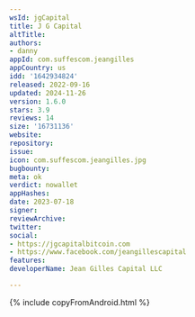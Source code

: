```yaml
---
wsId: jgCapital
title: J G Capital
altTitle: 
authors:
- danny
appId: com.suffescom.jeangilles
appCountry: us
idd: '1642934824'
released: 2022-09-16
updated: 2024-11-26
version: 1.6.0
stars: 3.9
reviews: 14
size: '16731136'
website: 
repository: 
issue: 
icon: com.suffescom.jeangilles.jpg
bugbounty: 
meta: ok
verdict: nowallet
appHashes: 
date: 2023-07-18
signer: 
reviewArchive: 
twitter: 
social:
- https://jgcapitalbitcoin.com
- https://www.facebook.com/jeangillescapital
features: 
developerName: Jean Gilles Capital LLC

---
```


{% include copyFromAndroid.html %}